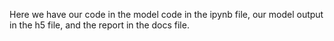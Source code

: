 Here we have our code in the model code in the ipynb file, our model output in the h5 file, and the report in the docs file.
